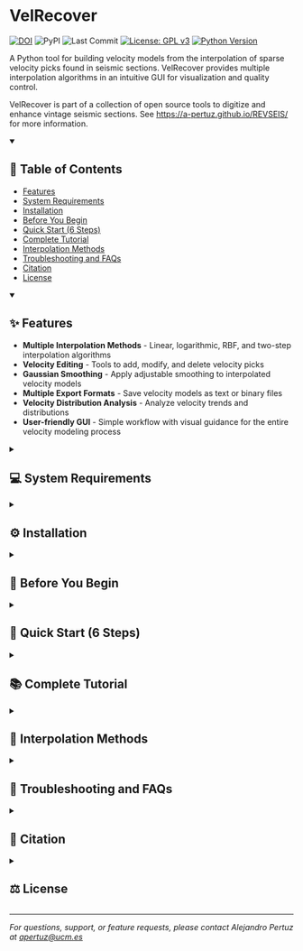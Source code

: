 # VelRecover

[![DOI](https://zenodo.org/badge/DOI/zenodo.15053268.svg)](https://doi.org/10.5281/zenodo.15053268)
![PyPI](https://img.shields.io/pypi/v/velrecover)
![Last Commit](https://img.shields.io/github/last-commit/a-pertuz/velrecover)
[![License: GPL v3](https://img.shields.io/badge/License-GPLv3-green.svg)](https://www.gnu.org/licenses/gpl-3.0.en.html)
[![Python Version](https://img.shields.io/badge/Python-3.12+-yellow)](https://www.python.org/downloads/)

A Python tool for building velocity models from the interpolation of sparse velocity picks found in seismic sections. VelRecover provides multiple interpolation algorithms in an intuitive GUI for visualization and quality control.

VelRecover is part of a collection of open source tools to digitize and enhance vintage seismic sections. See https://a-pertuz.github.io/REVSEIS/ for more information.

<details open>
<summary><h2>📖 Table of Contents</h2></summary>

- [Features](#features)
- [System Requirements](#system-requirements)
- [Installation](#installation)
- [Before You Begin](#before-you-begin)
- [Quick Start (6 Steps)](#quick-start-6-steps)
- [Complete Tutorial](#complete-tutorial)
- [Interpolation Methods](#interpolation-methods)
- [Troubleshooting and FAQs](#troubleshooting-and-faqs)
- [Citation](#citation)
- [License](#license)

</details>

<details open>
<summary><h2>✨ Features</h2></summary>

- **Multiple Interpolation Methods** - Linear, logarithmic, RBF, and two-step interpolation algorithms
- **Velocity Editing** - Tools to add, modify, and delete velocity picks
- **Gaussian Smoothing** - Apply adjustable smoothing to interpolated velocity models
- **Multiple Export Formats** - Save velocity models as text or binary files
- **Velocity Distribution Analysis** - Analyze velocity trends and distributions
- **User-friendly GUI** - Simple workflow with visual guidance for the entire velocity modeling process

</details>

<details>
<summary><h2>💻 System Requirements</h2></summary>

- **Operating System**: Windows, Linux, or macOS
- **Memory**: At least 4GB RAM
- **Python**: 3.8+ (automatically handled if installing via pip)
- **Disk Space**: Sufficient space for velocity data and output files
- **Data Requirements**: 
  - Velocity data files with 3 columns (CDP, TWT, Velocity)
  - SEG-Y files for spatial context (optional but recommended)

</details>

<details>
<summary><h2>⚙️ Installation</h2></summary>

### Windows Installation

1. **Install Python** (if not already installed):
   - Download Python from [python.org](https://www.python.org/downloads/windows/)
   - During installation, make sure to check **"Add Python to PATH"**
   - Click "Install Now" and wait for installation to complete

2. **Install VelRecover**:
   - Open Command Prompt (search for "cmd" in Windows search)
   - Type the following command and press Enter:

   ```bash
   pip install velrecover
   ```

   Alternatively, install directly from GitHub:
   ```bash
   pip install git+https://github.com/a-pertuz/velrecover.git
   ```

3. **Launch the program**:
   After installation, simply type:
   ```bash
   velrecover
   ```

### First Run Setup

When you run VelRecover for the first time:

- You'll be prompted to choose a data storage location
- Example files will be copied to your selected location
- The application will create the necessary folder structure

### Creating a Desktop Shortcut

1. Right-click on your desktop
2. Select "New" → "Shortcut"
3. Type `velrecover` (if installed via pip)
4. Click "Next" and give the shortcut a name (e.g., "VelRecover")
5. Click "Finish"

</details>

<details>
<summary><h2>📁 Before You Begin</h2></summary>

### File Organization

VelRecover uses the following folder structure:

```
velrecover/
├── SEGY/                 # Store seismic SEGY files
├── VELS/                 # Main velocity data directory
│   ├── RAW/              # Store input velocity data files
│   ├── CUSTOM/           # Store edited velocity picks
│   └── INTERPOLATED/     # Store interpolated velocity models
│       ├── TXT/          # Text format outputs
│       └── BIN/          # Binary format outputs
└── LOG/                  # Store log files
```

The application automatically creates these folders if they don't exist.

### Prepare Your Data

1. **Place velocity files** in the `VELS/RAW/` folder
2. **Place SEGY files** in the `SEGY/` folder (optional but recommended)
3. **Verify data format**:
   - Velocity files: Text files with 3 columns (CDP, TWT, Velocity)
   - Example format:
     ```
     CDP    TWT    Velocity
     100    500    1500
     200    1000   1800
     300    1500   2100
     ```
   - SEGY files: Standard SEG-Y format for corresponding seismic lines

</details>

<details>
<summary><h2>🚀 Quick Start (6 Steps)</h2></summary>

1. **Launch** → Run `velrecover` and click "Start New Project"
2. **Load Data** → Load velocity text file and SEGY file
3. **Edit** → Review and edit velocity picks if needed
4. **Select Method** → Choose interpolation algorithm
5. **Interpolate** → Run interpolation and apply smoothing if desired
6. **Export** → Save velocity model in desired format

Your velocity model will be saved in the `VELS/INTERPOLATED/` folder and can be used for seismic processing and interpretation.

</details>

<details>
<summary><h2>📚 Complete Tutorial</h2></summary>

### Step 1: Loading Velocity Data

![VelRecover Load Data Tab](images/vel_load.png)
*Window for loading velocity data and SEGY files*

1. From the Welcome screen, click **"New Velocity Field"** button
2. In the **Load Data** tab:
   - Click **"Load SEGY File"** to provide spatial context for the interpolation
   - Click **"Load Text File"** to select your velocity data file (formats: .dat, .txt, .tsv, .csv)
   - The velocity picks will be loaded and displayed over the SEG-Y file
   - Click **"Show Velocity Distribution"** to visualize the distribution of velocity values
   - Click **"Next"** to proceed to the Edit tab

![VelRecover Distribution Plot](images/vel_distribution.png)
*Velocity distribution plot showing the velocity values vs two-way-time for each trace or CDP in the text file*

> **Note**: Click the **"Show Velocity Distribution"** button to visualize the distribution of velocity values in your data. This can help identify outliers or trends in the data.

### Step 2: Editing Velocity Data

![VelRecover Edit Tab](images/vel_edit.png)
*Data editing interface for cleaning velocity data. New picks have been added at the seismic section bottom.*

In this step, you'll review and edit your velocity data to remove outliers or incorrect velocity picks. You can also add new picks to improve the accuracy of the model:

1. **Apply Time Shift**: Click to shift all velocity picks along the time axis
2. **Edit Pick**: Select a pick and modify its velocity value
3. **Add Pick**: Add new velocity picks at selected Trace and TWT positions
4. **Delete Pick**: Remove selected velocity picks
5. **Save Changes**: 
   - Click **"Save edits"** and select save location for new velocity picks
   - Click **"Continue without edits"** if no changes are needed
6. Click **"Next"** to proceed to interpolation

> **Tip**: Adding picks at depth intervals where velocity changes significantly improves interpolation accuracy.

### Step 3: Interpolation

![VelRecover Interpolation Tab](images/vel_interpolation.png)
*Interpolation interface showing the velocity field visualization*

Configure and run the interpolation to generate a complete velocity field:

1. **Select Interpolation Method** from the dropdown:
   - **Linear Best Fit**: Simple linear model (V=V0+kt)
   - **Linear Custom**: Custom linear model with user-defined coefficients
   - **Logarithmic Best Fit**: Natural logarithmic model for compaction effects
   - **Logarithmic Custom**: Custom logarithmic model (V=V0+k*ln(t))
   - **RBF**: Radial Basis Function for smooth transitions
   - **Two-Step**: RBF interpolation followed by nearest neighbor filling

2. **Configure Parameters** (method-specific):
   - For custom methods: Set V0 and k coefficients
   - For RBF: Choose basis function type
   - For Two-Step: Set interpolation parameters

3. **Run Interpolation**: Click **"Run Interpolation"** to process the data

4. **Apply Smoothing** (optional):
   - Enter Gaussian blur value (1-100)
   - Higher values provide more smoothing
   - Click **"Run Interpolation"** again to apply

5. **Review Results**: The velocity field displays as a color-coded grid

6. **Export Results**:
   - **"Save Data as TXT"**: Exports as a text file with X, Y coordinates and CDP, TWT, Velocity values
   - **"Save Data as BIN"**: Exports in binary format (float32) as a velocity grid (TWT, CDP)

> **Note**: Binary format (.bin) is suitable for direct import into Seismic Unix for migration processing. Text format (.txt) can be imported into most interpretation software.

### Step 4: Results and Export

- **Text Format (.txt)**: Compatible with most interpretation software (Petrel, Kingdom, OpendTect)
- **Binary Format (.bin)**: Direct import into Seismic Unix for migration processing
- Files are automatically saved in the appropriate `VELS/INTERPOLATED/` subdirectories

</details>

<details>
<summary><h2>🔧 Interpolation Methods</h2></summary>

### Linear Models

**Linear Best Fit**
- **Description**: Simple linear model based on best fit for all velocity picks (V=V0+kt)
- **Best for**: Simple velocity fields with gradual changes
- **Advantages**: Fast computation, predictable results
- **Limitations**: May not accurately represent natural velocity trends with depth

**Linear Custom**
- **Description**: Create custom linear model by defining V0 and k coefficients
- **Best for**: When you have prior knowledge of velocity trends
- **Usage**: Enter V0 (initial velocity) and k (gradient) values

### Logarithmic Models

**Logarithmic Best Fit**
- **Description**: Model based on natural logarithmic best fit for all velocity picks
- **Best for**: Simple velocity fields accounting for compaction effects
- **Advantages**: Better represents natural velocity behavior
- **Limitations**: May create unusual values at surface; apply Gaussian blur for better results

**Logarithmic Custom**
- **Description**: Create custom logarithmic model (V=V0+k*ln(t))
- **Best for**: Areas with known compaction trends
- **Usage**: Define V0 and k coefficients based on geological understanding

### Advanced Methods

**RBF (Radial Basis Function)**
- **Description**: Uses radial basis functions to create smooth interpolation surfaces
- **Best for**: Complex velocity fields with irregular sampling
- **Advantages**: Creates natural-looking transitions between sparse points
- **Limitations**: Computationally intensive; may create anomalous gradients without sufficient picks
- **Recommendation**: Add picks at depth to guide interpolation

**Two-Step Interpolation**
- **Description**: First interpolates each trace with velocity picks using RBF, then completes model using nearest neighbor
- **Best for**: Areas with complex geology and lateral velocity variations
- **Advantages**: Handles both lateral and vertical trends effectively
- **Limitations**: Most computationally intensive method


</details>

<details>
<summary><h2>🔧 Troubleshooting and FAQs</h2></summary>

### Troubleshooting

#### Data Loading Issues
- Ensure your text file has exactly 3 columns: CDP, TWT, Velocity
- Leave only one line of comments or headers
- Verify all values are numeric with no text characters
- Check that CDP numbers are reasonable (positive integers)

#### Interpolation Artifacts
- Edit out obvious outliers in your velocity data
- Try different interpolation methods
- Apply Gaussian blur to smooth small-scale artifacts
- Add more velocity picks in areas with poor results

#### Poor Interpolation Results
- **Linear/Logarithmic**: May not suit complex geology; try RBF or Two-Step
- **RBF**: Add more picks at depth; may need smoothing
- **Two-Step**: Computationally intensive but usually most realistic


### Common Issues
- **Program not found**: Ensure Python is added to your PATH
- **Missing dependencies**: Try running `pip install <package_name>`

</details>

<details>
<summary><h2>📄 Citation</h2></summary>

If you use this software in your research, please cite it as:

```
Pertuz, A., Benito, M. I., Llanes, P., Suárez-González, P., & García-Martín, M. (2025b). VelRecover: a Python GUI-based tool for creating velocity models from sparse 2D velocity picks in vintage seismic reflection sections. Zenodo. https://doi.org/10.5281/zenodo.15053268
```

Check the Zenodo repository: https://doi.org/10.5281/zenodo.15053268

</details>

<details>
<summary><h2>⚖️ License</h2></summary>

This software is licensed under the GNU General Public License v3.0 (GPL-3.0).

You may copy, distribute and modify the software as long as you track changes/dates in source files. 
Any modifications to or software including (via compiler) GPL-licensed code must also be made available 
under the GPL along with build & installation instructions.

For the full license text, see [LICENSE](LICENSE) or visit https://www.gnu.org/licenses/gpl-3.0.en.html

</details>

---

*For questions, support, or feature requests, please contact Alejandro Pertuz at apertuz@ucm.es*
